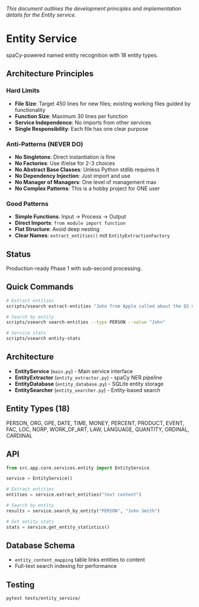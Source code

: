 _This document outlines the development principles and implementation details for the Entity service._

# Entity Service

spaCy-powered named entity recognition with 18 entity types.

## Architecture Principles

### Hard Limits
- **File Size**: Target 450 lines for new files; existing working files guided by functionality
- **Function Size**: Maximum 30 lines per function
- **Service Independence**: No imports from other services
- **Single Responsibility**: Each file has one clear purpose

### Anti-Patterns (NEVER DO)
- **No Singletons**: Direct instantiation is fine
- **No Factories**: Use if/else for 2-3 choices
- **No Abstract Base Classes**: Unless Python stdlib requires it
- **No Dependency Injection**: Just import and use
- **No Manager of Managers**: One level of management max
- **No Complex Patterns**: This is a hobby project for ONE user

### Good Patterns
- **Simple Functions**: Input → Process → Output
- **Direct Imports**: `from module import function`
- **Flat Structure**: Avoid deep nesting
- **Clear Names**: `extract_entities()` not `EntityExtractionFactory`

## Status
Production-ready Phase 1 with sub-second processing.

## Quick Commands

```bash
# Extract entities
scripts/vsearch extract-entities "John from Apple called about the Q1 meeting"

# Search by entity
scripts/vsearch search-entities --type PERSON --value "John"

# Service stats
scripts/vsearch entity-stats
```

## Architecture

- **EntityService** (`main.py`) - Main service interface
- **EntityExtractor** (`entity_extractor.py`) - spaCy NER pipeline
- **EntityDatabase** (`entity_database.py`) - SQLite entity storage
- **EntitySearcher** (`entity_searcher.py`) - Entity-based search

## Entity Types (18)

PERSON, ORG, GPE, DATE, TIME, MONEY, PERCENT, PRODUCT, EVENT,
FAC, LOC, NORP, WORK_OF_ART, LAW, LANGUAGE, QUANTITY, ORDINAL, CARDINAL

## API

```python
from src.app.core.services.entity import EntityService

service = EntityService()

# Extract entities
entities = service.extract_entities("text content")

# Search by entity
results = service.search_by_entity("PERSON", "John Smith")

# Get entity stats
stats = service.get_entity_statistics()
```

## Database Schema

- `entity_content_mapping` table links entities to content
- Full-text search indexing for performance

## Testing

```bash
pytest tests/entity_service/
```